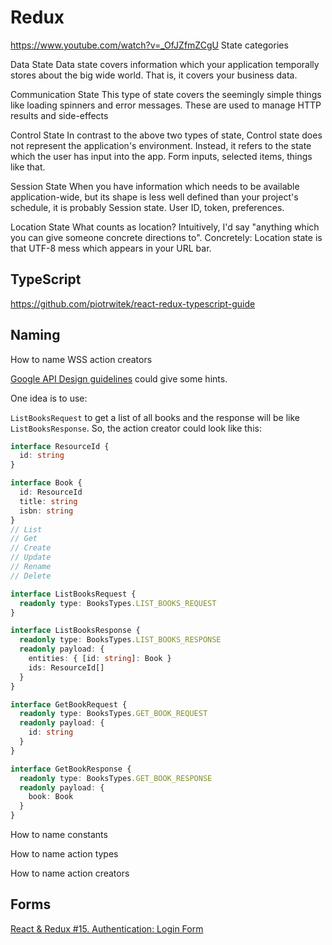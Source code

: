 # Redux

https://www.youtube.com/watch?v=_OfJZfmZCgU
State categories

Data State
Data state covers information which your application temporally stores about the big wide world. That is, it covers your business data.

Communication State
This type of state covers the seemingly simple things like loading spinners and error messages. These are used to manage HTTP results and side-effects

Control State
In contrast to the above two types of state, Control state does not represent the application's environment. Instead, it refers to the state which the user has input into the app. Form inputs, selected items, things like that.

Session State
When you have information which needs to be available application-wide, but its shape is less well defined than your project's schedule, it is probably Session state.
User ID, token, preferences.

Location State
What counts as location? Intuitively, I'd say "anything which you can give someone concrete directions to". Concretely: Location state is that UTF-8 mess which appears in your URL bar.

## TypeScript

https://github.com/piotrwitek/react-redux-typescript-guide

## Naming

How to name WSS action creators

[Google API Design guidelines](https://cloud.google.com/apis/design/naming_convention#method_names) could give some hints.

One idea is to use:

`ListBooksRequest` to get a list of all books and the response will be like `ListBooksResponse`. So, the action creator could look like this:

```ts
interface ResourceId {
  id: string
}

interface Book {
  id: ResourceId
  title: string
  isbn: string
}
// List
// Get
// Create
// Update
// Rename
// Delete

interface ListBooksRequest {
  readonly type: BooksTypes.LIST_BOOKS_REQUEST
}

interface ListBooksResponse {
  readonly type: BooksTypes.LIST_BOOKS_RESPONSE
  readonly payload: {
    entities: { [id: string]: Book }
    ids: ResourceId[]
  }
}

interface GetBookRequest {
  readonly type: BooksTypes.GET_BOOK_REQUEST
  readonly payload: {
    id: string
  }
}

interface GetBookResponse {
  readonly type: BooksTypes.GET_BOOK_RESPONSE
  readonly payload: {
    book: Book
  }
}
```

How to name constants

How to name action types

How to name action creators

## Forms

[React & Redux #15. Authentication: Login Form](https://www.youtube.com/watch?v=tIajENrOJ0o)
